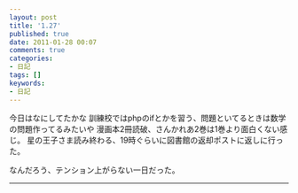 ```yaml
---
layout: post
title: '1.27'
published: true
date: 2011-01-28 00:07
comments: true
categories:
- 日記
tags: []
keywords:
- 日記
---
```

今日はなにしてたかな
訓練校ではphpのifとかを習う、問題といてるときは数学の問題作ってるみたいや
漫画本2冊読破、さんかれあ2巻は1巻より面白くない感じ。
星の王子さま読み終わる、19時ぐらいに図書館の返却ポストに返しに行った。

なんだろう、テンション上がらない一日だった。

---


